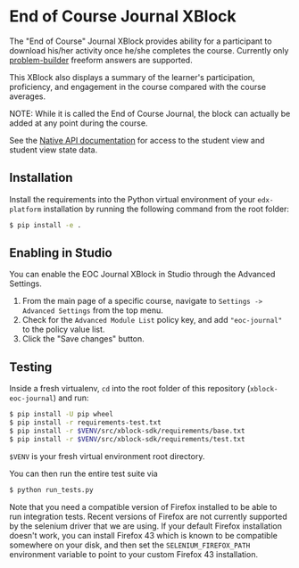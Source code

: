 End of Course Journal XBlock
============================

The "End of Course" Journal XBlock provides ability for a participant to download his/her activity once he/she completes
the course.  Currently only [problem-builder](https://github.com/open-craft/problem-builder) freeform answers are supported.

This XBlock also displays a summary of the learner's participation, proficiency, and engagement in the course compared
with the course averages.

NOTE: While it is called the End of Course Journal, the block can actually be added at any point during the course.

See the [Native API documentation](native-api.md) for access to the student view and student view state data.

Installation
------------

Install the requirements into the Python virtual environment of your `edx-platform` installation by running the
following command from the root folder:

```bash
$ pip install -e .
```

Enabling in Studio
------------------

You can enable the EOC Journal XBlock in Studio through the Advanced Settings.

1. From the main page of a specific course, navigate to `Settings -> Advanced Settings` from the top menu.
2. Check for the `Advanced Module List` policy key, and add `"eoc-journal"` to the policy value list.
3. Click the "Save changes" button.

Testing
-------

Inside a fresh virtualenv, `cd` into the root folder of this repository (`xblock-eoc-journal`) and run:

```bash
$ pip install -U pip wheel
$ pip install -r requirements-test.txt
$ pip install -r $VENV/src/xblock-sdk/requirements/base.txt
$ pip install -r $VENV/src/xblock-sdk/requirements/test.txt
```

`$VENV` is your fresh virtual environment root directory.

You can then run the entire test suite via

```bash
$ python run_tests.py
```

Note that you need a compatible version of Firefox installed to be able to run integration tests. Recent versions of
Firefox are not currently supported by the selenium driver that we are using. If your default Firefox installation
doesn't work, you can install Firefox 43 which is known to be compatible somewhere on your disk, and then set the
`SELENIUM_FIREFOX_PATH` environment variable to point to your custom Firefox 43 installation.
